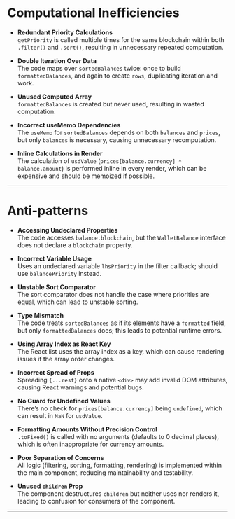 # Computational Inefficiencies

- **Redundant Priority Calculations**  
  `getPriority` is called multiple times for the same blockchain within both `.filter()` and `.sort()`, resulting in unnecessary repeated computation.

- **Double Iteration Over Data**  
  The code maps over `sortedBalances` twice: once to build `formattedBalances`, and again to create `rows`, duplicating iteration and work.

- **Unused Computed Array**  
  `formattedBalances` is created but never used, resulting in wasted computation.

- **Incorrect useMemo Dependencies**  
  The `useMemo` for `sortedBalances` depends on both `balances` and `prices`, but only `balances` is necessary, causing unnecessary recomputation.

- **Inline Calculations in Render**  
  The calculation of `usdValue` (`prices[balance.currency] * balance.amount`) is performed inline in every render, which can be expensive and should be memoized if possible.

------------------------------------------------------------------------------------------

# Anti-patterns

- **Accessing Undeclared Properties**  
  The code accesses `balance.blockchain`, but the `WalletBalance` interface does not declare a `blockchain` property.

- **Incorrect Variable Usage**  
  Uses an undeclared variable `lhsPriority` in the filter callback; should use `balancePriority` instead.

- **Unstable Sort Comparator**  
  The sort comparator does not handle the case where priorities are equal, which can lead to unstable sorting.

- **Type Mismatch**  
  The code treats `sortedBalances` as if its elements have a `formatted` field, but only `formattedBalances` does; this leads to potential runtime errors.

- **Using Array Index as React Key**  
  The React list uses the array index as a key, which can cause rendering issues if the array order changes.

- **Incorrect Spread of Props**  
  Spreading `{...rest}` onto a native `<div>` may add invalid DOM attributes, causing React warnings and potential bugs.

- **No Guard for Undefined Values**  
  There’s no check for `prices[balance.currency]` being `undefined`, which can result in `NaN` for `usdValue`.

- **Formatting Amounts Without Precision Control**  
  `.toFixed()` is called with no arguments (defaults to 0 decimal places), which is often inappropriate for currency amounts.

- **Poor Separation of Concerns**  
  All logic (filtering, sorting, formatting, rendering) is implemented within the main component, reducing maintainability and testability.

- **Unused `children` Prop**  
  The component destructures `children` but neither uses nor renders it, leading to confusion for consumers of the component.

---